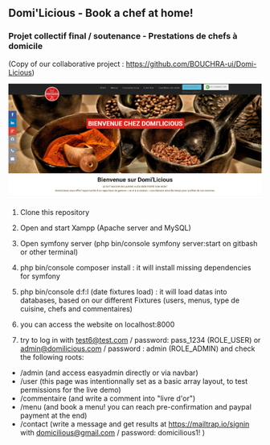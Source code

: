 ## Domi'Licious - Book a chef at home!
### Projet collectif final  / soutenance - Prestations de chefs à domicile
(Copy of our collaborative project : https://github.com/BOUCHRA-ui/Domi-Licious)

![ScreenShot](https://github.com/jessicakuijer/domilicious/blob/domilicious-final/screenshot.PNG)

1. Clone this repository

2. Open and start Xampp (Apache server and MySQL)

3. Open symfony server (php bin/console symfony server:start on gitbash or other terminal)

4. php bin/console composer install : it will install missing dependencies for symfony

5. php bin/console d:f:l (date fixtures load) : it will load datas into databases, based on our different Fixtures (users, menus, type de cuisine, chefs and commentaires)

6. you can access the website on localhost:8000

7. try to log in with test6@test.com / password: pass_1234 (ROLE_USER) or admin@domilicious.com / password : admin (ROLE_ADMIN) and check the following roots:
- /admin (and access easyadmin directly or via navbar)
- /user (this page was intentionnally set as a basic array layout, to test permissions for the live demo)
- /commentaire (and write a comment into "livre d'or")
- /menu (and book a menu! you can reach pre-confirmation and paypal payment at the end)
- /contact (write a message and get results at https://mailtrap.io/signin with domicilious@gmail.com / password: domicilious1! )
  
